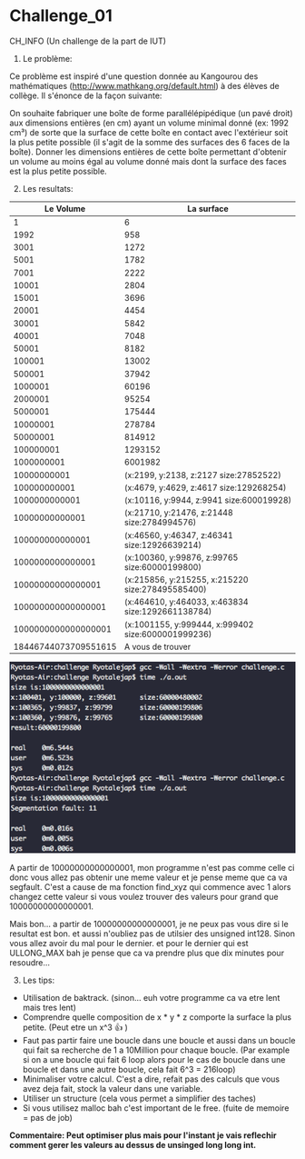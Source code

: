 # Challenge_01
CH_INFO (Un challenge de la part de IUT)

1) Le problème:

Ce problème est inspiré d'une question donnée au Kangourou des mathématiques (http://www.mathkang.org/default.html) à des élèves de collège.
Il s'énonce de la façon suivante:

On souhaite fabriquer une boîte de forme parallélépipédique (un pavé droit) aux dimensions entières (en cm) ayant un volume minimal donné (ex: 1992 cm³) de sorte que la surface de cette  boîte en contact avec l'extérieur soit la plus petite possible (il s'agit de la somme des surfaces des 6 faces de la boîte). Donner les dimensions entières de cette boîte permettant d'obtenir un volume au moins égal au volume donné mais dont la surface des faces est la plus petite possible.

2) Les resultats:

| Le Volume               |    La surface |
|-------------------------|----------------------------------------------------|
| 1                       |     6         |
| 1992                    |     958       |
| 3001                    |     1272      |
| 5001                    |     1782      |
| 7001                    |     2222      |
| 10001                   |     2804      |
| 15001                   |     3696      |
| 20001                   |     4454      |
| 30001                   |     5842      |
| 40001                   |     7048      |
| 50001                   |     8182      |
| 100001                  |     13002     |
| 500001                  |     37942     |
| 1000001                 |     60196     |
| 2000001                 |     95254     |
| 5000001                 |     175444    |
| 10000001                |     278784    |
| 50000001                |     814912    |
| 100000001               |     1293152   |
| 1000000001              |     6001982   |
| 10000000001             | (x:2199, y:2138, z:2127    size:27852522) |
| 100000000001            | (x:4679, y:4629, z:4617    size:129268254) |
| 1000000000001           | (x:10116, y:9944, z:9941  size:600019928) |
| 10000000000001          | (x:21710, y:21476, z:21448   size:2784994576) |
| 100000000000001         | (x:46560, y:46347, z:46341  size:12926639214) |
| 1000000000000001        | (x:100360, y:99876, z:99765    size:60000199800) |
| 10000000000000001       | (x:215856, y:215255, x:215220   size:278495585400)|
| 100000000000000001      | (x:464610, y:464033, x:463834   size:1292661138784)|
| 1000000000000000001     | (x:1001155, y:999444, x:999402 size:6000001999236)|
| 18446744073709551615    | A vous de trouver |

![Alt text](https://github.com/ryaoi/Challenge_01/blob/master/example.png "Optional Title")

A partir de 10000000000000001, mon programme n'est pas comme celle ci donc vous allez pas obtenir une meme valeur et je pense meme que ca va segfault. C'est a cause de ma fonction find_xyz qui commence avec 1 alors changez cette valeur si vous voulez trouver des valeurs pour grand que 10000000000000001.

Mais bon... a partir de 10000000000000001, je ne peux pas vous dire si le resultat est bon. et aussi n'oubliez pas de utilsier des unsigned int128. Sinon vous allez avoir du mal pour le dernier.
et pour le dernier qui est ULLONG_MAX bah je pense que ca va prendre plus que dix minutes pour resoudre...

3) Les tips:
- Utilisation de baktrack. (sinon... euh votre programme ca va etre lent mais tres lent)
- Comprendre quelle composition de x * y * z comporte la surface la plus petite. (Peut etre un x^3 :+1: )
- Faut pas partir faire une boucle dans une boucle et aussi dans un boucle qui fait sa recherche de 1 a 10Million pour chaque boucle. (Par example si on a une boucle qui fait 6 loop alors pour le cas de boucle dans une boucle et dans une autre boucle, cela fait 6^3 = 216loop)
- Minimaliser votre calcul. C'est a dire, refait pas des calculs que vous avez deja fait, stock la valeur dans une variable.
- Utiliser un structure (cela vous permet a simplifier des taches)
- Si vous utilisez malloc bah c'est important de le free. (fuite de memoire  = pas de job)

**Commentaire:
Peut optimiser plus mais pour l'instant je vais reflechir comment gerer les valeurs au dessus de unsinged long long int.**

